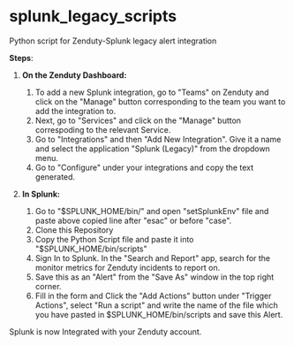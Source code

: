 # splunk_legacy_scripts
Python script for Zenduty-Splunk legacy alert integration

**Steps**:
  1. **On the Zenduty Dashboard:**
     1. To add a new Splunk integration, go to "Teams" on Zenduty and click on the "Manage" button corresponding to the team you want to add the integration to.
     2. Next, go to "Services" and click on the "Manage" button correspoding to the relevant Service.
     3. Go to "Integrations" and then "Add New Integration". Give it a name and select the application "Splunk (Legacy)" from the dropdown menu.
     4. Go to "Configure" under your integrations and copy the text generated.
  
  2. **In Splunk:**
     1. Go to "$SPLUNK_HOME/bin/" and open "setSplunkEnv" file and paste above copied line after "esac" or before "case".
     2. Clone this Repository
     3. Copy the Python Script file and paste it into "$SPLUNK_HOME/bin/scripts"
     4. Sign In to Splunk. In the "Search and Report" app, search for the monitor metrics for Zenduty incidents to report on.
     5. Save this as an "Alert" from the "Save As" window in the top right corner.
     6. Fill in the form and Click the "Add Actions" button under "Trigger Actions", select "Run a script" and write the name of the file which you have pasted in $SPLUNK_HOME/bin/scripts and save this Alert.
    
Splunk is now Integrated with your Zenduty account.
    
